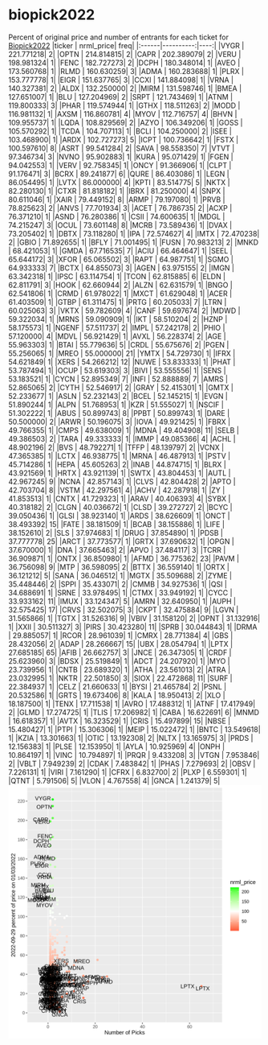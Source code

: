 # biopick2022
Percent of original price and number of entrants for each ticket for [Biopick2022](https://twitter.com/hashtag/Biopick2022)
|ticker | nrml_price| freq|
|:------|----------:|----:|
|VYGR   | 221.771218|    2|
|OPTN   | 214.814815|    2|
|CAPR   | 202.389079|    2|
|VERU   | 198.981324|    1|
|FENC   | 182.727273|    2|
|DCPH   | 180.348014|    1|
|AVEO   | 173.560768|    1|
|RLMD   | 160.630259|    3|
|ADMA   | 160.283688|    1|
|PLRX   | 153.777778|    1|
|EIGR   | 151.637765|    3|
|CCXI   | 141.884098|    1|
|VRNA   | 140.327381|    2|
|ALDX   | 132.250000|    2|
|MIRM   | 131.598746|    1|
|BMEA   | 127.651007|    1|
|BLU    | 127.204969|    2|
|SRPT   | 121.743469|    1|
|ATNM   | 119.800333|    3|
|PHAR   | 119.574944|    1|
|GTHX   | 118.511263|    2|
|MODD   | 116.981132|    1|
|AXSM   | 116.860781|    4|
|MYOV   | 112.716757|    4|
|BHVN   | 109.955737|    1|
|LQDA   | 108.829569|    2|
|AZYO   | 106.349206|    1|
|GOSS   | 105.570292|    1|
|TCDA   | 104.707113|    1|
|BCLI   | 104.250000|    2|
|ISEE   | 103.468900|    1|
|ARDX   | 102.727273|    5|
|ICPT   | 100.736642|    1|
|FSTX   | 100.597610|    8|
|ASRT   |  99.541284|    2|
|SAVA   |  98.558350|    7|
|VTVT   |  97.346734|    3|
|NVNO   |  95.902883|    1|
|KURA   |  95.071429|    1|
|FGEN   |  94.042553|    1|
|VERV   |  92.758345|    1|
|ONCY   |  91.366906|    1|
|CLPT   |  91.176471|    3|
|BCRX   |  89.241877|    6|
|QURE   |  86.403086|    1|
|LEGN   |  86.054495|    1|
|LVTX   |  86.000000|    4|
|KPTI   |  83.514775|    5|
|NKTX   |  82.280130|    1|
|CTXR   |  81.818182|    1|
|IBRX   |  81.250000|    4|
|SNPX   |  80.611046|    1|
|XAIR   |  79.449152|    8|
|ARMP   |  79.197080|    1|
|PRVB   |  78.825623|    2|
|ANVS   |  77.701934|    3|
|ACET   |  76.786735|    2|
|ACXP   |  76.371210|    1|
|ASND   |  76.280386|    1|
|CSII   |  74.600635|    1|
|MDGL   |  74.215247|    3|
|OCUL   |  73.601148|    8|
|MCRB   |  73.589436|    1|
|DVAX   |  73.205402|    1|
|DBTX   |  73.118280|    1|
|IPA    |  72.574627|    4|
|IMTX   |  72.470238|    2|
|GBIO   |  71.892655|    1|
|BFLY   |  71.001495|    1|
|FUSN   |  70.983213|    2|
|MNKD   |  68.421053|    1|
|GMDA   |  67.716535|    7|
|ACIU   |  66.464647|    1|
|SEEL   |  65.644172|    3|
|XFOR   |  65.065502|    3|
|RAPT   |  64.987751|    1|
|SGMO   |  64.933333|    7|
|BCTX   |  64.855073|    3|
|AGEN   |  63.975155|    2|
|IMGN   |  63.342318|    1|
|IPSC   |  63.114754|    1|
|TCON   |  62.815885|    6|
|ELDN   |  62.811791|    3|
|HOOK   |  62.660944|    2|
|ALZN   |  62.631579|    1|
|BNGO   |  62.541806|    1|
|CRMD   |  61.978022|    1|
|MXCT   |  61.629048|    1|
|ACER   |  61.403509|    1|
|GTBP   |  61.311475|    1|
|PRTG   |  60.205033|    7|
|LTRN   |  60.025063|    3|
|VKTX   |  59.782609|    4|
|CANF   |  59.697674|    2|
|MDWD   |  59.322034|    1|
|MRNS   |  59.090909|    1|
|IKT    |  58.510204|    2|
|HZNP   |  58.175573|    1|
|NGENF  |  57.511737|    2|
|IMPL   |  57.242178|    2|
|PHIO   |  57.120000|    4|
|MDVL   |  56.921429|    1|
|AVXL   |  56.228374|    2|
|AGE    |  55.963303|    1|
|BTAI   |  55.779636|    5|
|CRDL   |  55.675676|    2|
|PGEN   |  55.256065|    1|
|MREO   |  55.000000|   21|
|YMTX   |  54.729730|    1|
|IFRX   |  54.621849|    1|
|XERS   |  54.266212|   12|
|NUWE   |  53.833333|    1|
|PHAT   |  53.787494|    1|
|OCUP   |  53.619303|    3|
|BIVI   |  53.555556|    1|
|SENS   |  53.183521|    1|
|CYCN   |  52.895349|    7|
|INFI   |  52.888889|    7|
|AMRS   |  52.865065|    2|
|CYTH   |  52.546917|    2|
|GRAY   |  52.415301|    1|
|GMTX   |  52.233677|    1|
|ASLN   |  52.232143|    2|
|BCEL   |  52.145215|    1|
|EVGN   |  51.890244|    1|
|ALPN   |  51.768953|    1|
|KZR    |  51.555027|    1|
|NSCIF  |  51.302222|    1|
|ABUS   |  50.899743|    8|
|PPBT   |  50.899743|    1|
|DARE   |  50.500000|    2|
|ARWR   |  50.196075|    3|
|IOVA   |  49.921425|    1|
|FBRX   |  49.766355|    1|
|CMPS   |  49.638009|    1|
|MDNA   |  49.404908|   11|
|SELB   |  49.386503|    2|
|TARA   |  49.333333|    1|
|IMMP   |  49.085366|    4|
|ACHL   |  48.902196|    2|
|BVS    |  48.792271|    1|
|TFFP   |  48.139797|    2|
|VCNX   |  47.365385|    1|
|LCTX   |  46.938775|    1|
|MRNA   |  46.487913|    1|
|PSTV   |  45.714286|    1|
|HEPA   |  45.605263|    2|
|INAB   |  44.874715|    1|
|BLRX   |  43.921569|    1|
|HRTX   |  43.921139|    1|
|SWTX   |  43.804453|    1|
|AUTL   |  42.967245|    9|
|NCNA   |  42.857143|    1|
|CLVS   |  42.804428|    2|
|APTO   |  42.703704|    8|
|VSTM   |  42.297561|    4|
|ACHV   |  42.287918|    1|
|ZY     |  41.853513|    1|
|CNTX   |  41.729323|    1|
|ARAV   |  40.406393|    4|
|SYBX   |  40.318182|    2|
|CLGN   |  40.036672|    1|
|CLSD   |  39.272727|    2|
|BCYC   |  39.050436|    1|
|GLSI   |  38.923140|    1|
|ARDS   |  38.626609|    1|
|ONCT   |  38.493392|   15|
|FATE   |  38.181509|    1|
|BCAB   |  38.155886|    1|
|LIFE   |  38.152610|    2|
|SLS    |  37.974683|    1|
|DRUG   |  37.854890|    1|
|PDSB   |  37.777778|   25|
|ARCT   |  37.773577|    1|
|GRTX   |  37.690632|    1|
|OPGN   |  37.670000|    1|
|DNA    |  37.665463|    2|
|APVO   |  37.484117|    3|
|TCRR   |  36.909871|    1|
|ONTX   |  36.850980|    1|
|AFMD   |  36.775362|   23|
|PAVM   |  36.756098|    9|
|MTP    |  36.598095|    2|
|BTTX   |  36.559140|    1|
|ORTX   |  36.121212|    5|
|SANA   |  36.046512|    1|
|MGTX   |  35.509688|    2|
|ZYME   |  35.448446|    2|
|SPPI   |  35.433071|    2|
|CMMB   |  34.927536|    1|
|QSI    |  34.688691|    1|
|SRNE   |  33.978495|    1|
|CTMX   |  33.949192|    1|
|CYCC   |  33.933162|   11|
|IMUX   |  33.124347|    5|
|AMRN   |  32.640950|    1|
|AUPH   |  32.575425|   17|
|CRVS   |  32.502075|    3|
|CKPT   |  32.475884|    9|
|LGVN   |  31.565866|    1|
|TGTX   |  31.526316|    9|
|VBIV   |  31.158120|    2|
|OPNT   |  31.132916|    1|
|XXII   |  30.511327|    3|
|PIRS   |  30.423280|   11|
|SPRB   |  30.044843|    1|
|DRMA   |  29.885057|    1|
|RCOR   |  28.961039|    1|
|CMRX   |  28.771384|    4|
|GBS    |  28.432056|    2|
|ADAP   |  28.266667|   15|
|UBX    |  28.054794|    1|
|LPTX   |  27.685185|   65|
|AFIB   |  26.662757|    3|
|JNCE   |  26.347305|    1|
|CRDF   |  25.623960|    3|
|BDSX   |  25.519849|    1|
|ADCT   |  24.207920|    1|
|MYO    |  23.739956|    1|
|CNTB   |  23.689320|    1|
|ATHA   |  23.561013|    2|
|ATRA   |  23.032995|    1|
|NKTR   |  22.501850|    3|
|SIOX   |  22.472868|   11|
|SURF   |  22.384937|    1|
|CELZ   |  21.660633|    1|
|BYSI   |  21.465784|    2|
|PSNL   |  20.532586|    1|
|GRTS   |  19.673406|    8|
|KALA   |  18.950413|    2|
|XLO    |  18.187500|    1|
|TENX   |  17.711538|    1|
|AVRO   |  17.488312|    1|
|ATNF   |  17.417949|    2|
|GLMD   |  17.274725|    1|
|TLIS   |  17.206982|    1|
|CABA   |  16.622691|    6|
|MNMD   |  16.618357|    1|
|AVTX   |  16.323529|    1|
|CRIS   |  15.497899|   15|
|NBSE   |  15.480427|    1|
|PTPI   |  15.306306|    1|
|MEIP   |  15.022472|    1|
|BNTC   |  13.549618|    1|
|KZIA   |  13.301663|    1|
|OTIC   |  13.192308|    2|
|NLTX   |  13.165975|    3|
|PRDS   |  12.156383|    1|
|PLSE   |  12.153950|    1|
|AYLA   |  10.925969|    4|
|ONPH   |  10.864197|    1|
|VINC   |  10.794897|    1|
|PRQR   |   9.433208|    3|
|VTGN   |   7.953846|    2|
|VBLT   |   7.949239|    2|
|CDAK   |   7.483842|    1|
|PHAS   |   7.279693|    2|
|OBSV   |   7.226131|    1|
|VIRI   |   7.161290|    1|
|CFRX   |   6.832700|    2|
|PLXP   |   6.559301|    1|
|QTNT   |   5.791506|    5|
|VLON   |   4.767558|    4|
|GNCA   |   1.241379|    5|
![retvspicks](biopicks.png?raw=true)
